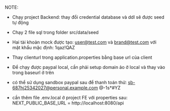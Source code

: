 NOTE:
- Chạy project Backend: thay đổi credential database và ddl sẽ được seed tự động
- Chạy 2 file sql trong folder src/data/seed
- Hai tài khoản mock được tạo: user@test.com và brand@test.com với mật khẩu mặc định: 1qaz!QAZ
- Thay clienturl trong application.properties bằng base url của client
- Để chạy được paypal local, cần phải setup domain ảo ở local và thay vào trong baseurl ở trên
- có thể sử dụng sandbox paypal sau để thanh toán thử:
  sb-687hj25342027@personal.example.com
  @-1s*#YZ

- cần thêm file .env.local ở project FE với properties sau: NEXT_PUBLIC_BASE_URL = http://localhost:8080/api
